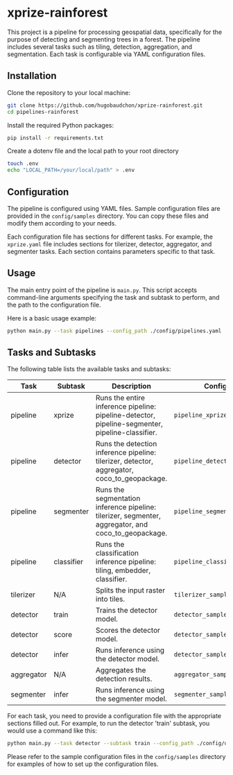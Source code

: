 # xprize-rainforest

This project is a pipeline for processing geospatial data, specifically for the purpose of detecting and segmenting trees in a forest. The pipeline includes several tasks such as tiling, detection, aggregation, and segmentation. Each task is configurable via YAML configuration files.

## Installation

Clone the repository to your local machine:

```bash
git clone https://github.com/hugobaudchon/xprize-rainforest.git
cd pipelines-rainforest
```

Install the required Python packages:

```bash
pip install -r requirements.txt
```

Create a dotenv file and the local path to your root directory
```bash
touch .env
echo "LOCAL_PATH=/your/local/path" > .env
```
## Configuration

The pipeline is configured using YAML files. Sample configuration files are provided in the `config/samples` directory. You can copy these files and modify them according to your needs.

Each configuration file has sections for different tasks. For example, the `xprize.yaml` file includes sections for tilerizer, detector, aggregator, and segmenter tasks. Each section contains parameters specific to that task.

## Usage

The main entry point of the pipeline is `main.py`. This script accepts command-line arguments specifying the task and subtask to perform, and the path to the configuration file.

Here is a basic usage example:

```bash
python main.py --task pipelines --config_path ./config/pipelines.yaml
```

## Tasks and Subtasks

The following table lists the available tasks and subtasks:

| Task       | Subtask    | Description                                                                                         | Config Sample                     |
|------------|------------|-----------------------------------------------------------------------------------------------------|-----------------------------------|
| pipeline   | xprize     | Runs the entire inference pipeline: pipeline-detector, pipeline-segmenter, pipeline-classifier.     | `pipeline_xprize_sample.yaml`     |
| pipeline   | detector   | Runs the detection inference pipeline: tilerizer, detector, aggregator, coco_to_geopackage.         | `pipeline_detector_sample.yaml`   |
| pipeline   | segmenter  | Runs the segmentation inference pipeline: tilerizer, segmenter, aggregator, and coco_to_geopackage. | `pipeline_segmenter_sample.yaml`  |
| pipeline   | classifier | Runs the classification inference pipeline: tiling, embedder, classifier.                           | `pipeline_classifier_sample.yaml` |
| tilerizer  | N/A        | Splits the input raster into tiles.                                                                 | `tilerizer_sample.yaml`           |
| detector   | train      | Trains the detector model.                                                                          | `detector_sample.yaml`            |
| detector   | score      | Scores the detector model.                                                                          | `detector_sample.yaml`                   |
| detector   | infer      | Runs inference using the detector model.                                                            | `detector_sample.yaml`                   |
| aggregator | N/A        | Aggregates the detection results.                                                                   | `aggregator_sample.yaml`          |
| segmenter  | infer      | Runs inference using the segmenter model.                                                           | `segmenter_sample.yaml`           |

For each task, you need to provide a configuration file with the appropriate sections filled out. For example, to run the detector 'train' subtask, you would use a command like this:

```bash
python main.py --task detector --subtask train --config_path ./config/detector.yaml
```

Please refer to the sample configuration files in the `config/samples` directory for examples of how to set up the configuration files.
